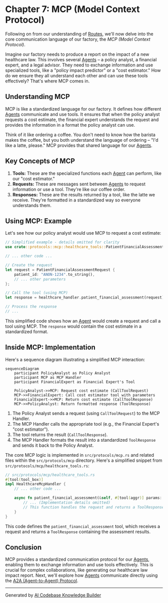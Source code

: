 # Chapter 7: MCP (Model Context Protocol)

Following on from our understanding of [Routes](06_routes.md), we'll now delve into the core communication language of our factory, the *MCP (Model Context Protocol)*.

Imagine our factory needs to produce a report on the impact of a new healthcare law.  This involves several [Agents](04_agent.md) – a policy analyst, a financial expert, and a legal advisor.  They need to exchange information and use specialized tools, like a "policy impact predictor" or a "cost estimator."  How do we ensure they all understand each other and can use these tools effectively?  That's where MCP comes in.

## Understanding MCP

MCP is like a standardized language for our factory. It defines how different [Agents](04_agent.md) communicate and use tools.  It ensures that when the policy analyst requests a cost estimate, the financial expert understands the request and provides the information in a format the policy analyst can use.

Think of it like ordering a coffee.  You don't need to know how the barista makes the coffee, but you both understand the language of ordering – "I'd like a latte, please."  MCP provides that shared language for our [Agents](04_agent.md).

## Key Concepts of MCP

1. **Tools:** These are the specialized functions each [Agent](04_agent.md) can perform, like our "cost estimator."
2. **Requests:**  These are messages sent between [Agents](04_agent.md) to request information or use a tool.  They're like our coffee order.
3. **Responses:** These are the results returned by a tool, like the latte we receive.  They're formatted in a standardized way so everyone understands them.

## Using MCP: Example

Let's see how our policy analyst would use MCP to request a cost estimate:

```rust
// Simplified example - details omitted for clarity
use crate::protocols::mcp::healthcare_tools::PatientFinancialAssessmentRequest;

// ... other code ...

// Create the request
let request = PatientFinancialAssessmentRequest {
    patient_id: "ANON-1234".to_string(),
    // ... other parameters
};

// Call the tool (using MCP)
let response = healthcare_handler.patient_financial_assessment(request).await;

// Process the response
// ...
```

This simplified code shows how an [Agent](04_agent.md) would create a request and call a tool using MCP. The `response` would contain the cost estimate in a standardized format.

## Inside MCP: Implementation

Here's a sequence diagram illustrating a simplified MCP interaction:

```mermaid
sequenceDiagram
    participant PolicyAnalyst as Policy Analyst
    participant MCP as MCP Handler
    participant FinancialExpert as Financial Expert's Tool

    PolicyAnalyst->>MCP: Request cost estimate (CallToolRequest)
    MCP->>FinancialExpert: Call cost estimator tool with parameters
    FinancialExpert->>MCP: Return cost estimate (CallToolResponse)
    MCP->>PolicyAnalyst: Return formatted response (ToolResponse)
```

1. The Policy Analyst sends a request (using `CallToolRequest`) to the MCP Handler.
2. The MCP Handler calls the appropriate tool (e.g., the Financial Expert's "cost estimator").
3. The tool returns the result (`CallToolResponse`).
4. The MCP Handler formats the result into a standardized `ToolResponse` and sends it back to the Policy Analyst.

The core MCP logic is implemented in `src/protocols/mcp.rs` and related files within the `src/protocols/mcp` directory.  Here's a simplified snippet from `src/protocols/mcp/healthcare_tools.rs`:

```rust
// src/protocols/mcp/healthcare_tools.rs
#[tool(tool_box)]
impl HealthcareMcpHandler {
    // ... other code ...

    async fn patient_financial_assessment(&self, #[tool(aggr)] params: PatientFinancialAssessmentRequest) -> ToolResponse<PatientFinancialAssessment> {
        // ... (Implementation details omitted)
        // This function handles the request and returns a ToolResponse
    }
}
```

This code defines the `patient_financial_assessment` tool, which receives a request and returns a `ToolResponse` containing the assessment results.

## Conclusion

MCP provides a standardized communication protocol for our [Agents](04_agent.md), enabling them to exchange information and use tools effectively.  This is crucial for complex collaborations, like generating our healthcare law impact report.  Next, we'll explore how [Agents](04_agent.md) communicate directly using the [A2A (Agent-to-Agent) Protocol](08_a2a__agent_to_agent__protocol.md).


---

Generated by [AI Codebase Knowledge Builder](https://github.com/The-Pocket/Tutorial-Codebase-Knowledge)